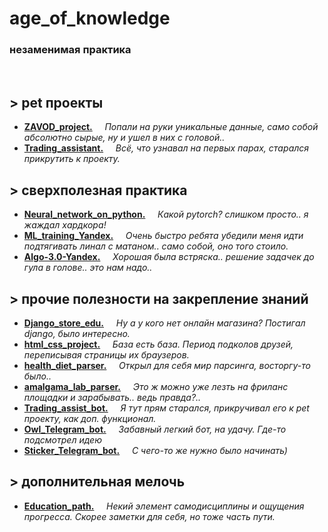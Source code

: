 # age_of_knowledge
### незаменимая практика
<br>

## > pet проекты 
- [**ZAVOD_project.**]() &nbsp; &nbsp; _Попали на руки уникальные данные, само собой абсолютно сырые, ну и ушел в них с головой.._
- [**Trading_assistant.**](https://github.com/primera7790/Trading_assistant) &nbsp; &nbsp; _Всё, что узнавал на первых парах, старался прикрутить к проекту._

## > сверхполезная практика
- [**Neural_network_on_python.**](https://github.com/primera7790/Neural_network_on_python) &nbsp; &nbsp; _Какой pytorch? слишком просто.. я жаждал хардкора!_
- [**ML_training_Yandex.**](https://github.com/primera7790/ML_training_Yandex) &nbsp; &nbsp; _Очень быстро ребята убедили меня идти подтягивать линал с матаном..
само собой, оно того стоило._
- [**Algo-3.0-Yandex.**](https://github.com/primera7790/Algo-3.0-Yandex) &nbsp; &nbsp; _Хорошая была встряска.. решение задачек до гула в голове.. это нам надо.._
  
## > прочие полезности на закрепление знаний
- [**Django_store_edu.**](https://github.com/primera7790/Django_store_edu) &nbsp; &nbsp; _Ну а у кого нет онлайн магазина? Постигал django, было интересно._
- [**html_css_project.**](https://github.com/primera7790/html_css_project) &nbsp; &nbsp; _База есть база. Период подколов друзей, переписывая страницы их браузеров._
- [**health_diet_parser.**](https://github.com/primera7790/health_diet_parser) &nbsp; &nbsp; _Открыл для себя мир парсинга, восторгу-то было.._
- [**amalgama_lab_parser.**](https://github.com/primera7790/amalgama_lab_parser) &nbsp; &nbsp; _Это ж можно уже лезть на фриланс площадки и зарабывать.. ведь правда?.._
- [**Trading_assist_bot.**](https://github.com/primera7790/Trading_assist_bot) &nbsp; &nbsp; _Я тут прям старался, прикручивал его к pet проекту, как доп. функционал._
- [**Owl_Telegram_bot.**](https://github.com/primera7790/Owl_Telegram_bot) &nbsp; &nbsp; _Забавный легкий бот, на удачу. Где-то подсмотрел идею_
- [**Sticker_Telegram_bot.**](https://github.com/primera7790/Sticker_Telegram_bot) &nbsp; &nbsp; _С чего-то же нужно было начинать)_

## > дополнительная мелочь
- [**Education_path.**](https://github.com/primera7790/Education_path) &nbsp; &nbsp; _Некий элемент самодисциплины и ощущения прогресса. Скорее заметки для себя, но тоже часть
пути._
